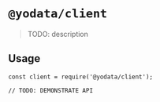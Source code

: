 # `@yodata/client`

> TODO: description

## Usage

```
const client = require('@yodata/client');

// TODO: DEMONSTRATE API
```
